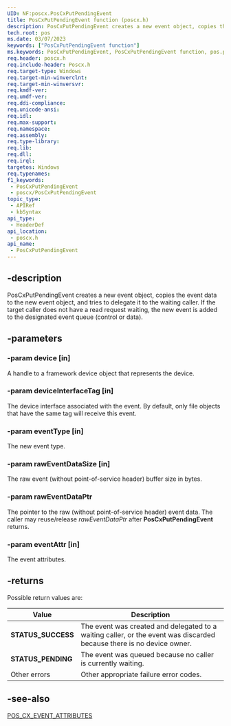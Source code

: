 ```yaml
---
UID: NF:poscx.PosCxPutPendingEvent
title: PosCxPutPendingEvent function (poscx.h)
description: PosCxPutPendingEvent creates a new event object, copies the event data to the new event object, and tries to delegate it to the waiting caller.
tech.root: pos
ms.date: 03/07/2023
keywords: ["PosCxPutPendingEvent function"]
ms.keywords: PosCxPutPendingEvent, PosCxPutPendingEvent function, pos.poscxputpendingevent, poscx/PosCxPutPendingEvent
req.header: poscx.h
req.include-header: Poscx.h
req.target-type: Windows
req.target-min-winverclnt: 
req.target-min-winversvr: 
req.kmdf-ver: 
req.umdf-ver: 
req.ddi-compliance: 
req.unicode-ansi: 
req.idl: 
req.max-support: 
req.namespace: 
req.assembly: 
req.type-library: 
req.lib: 
req.dll: 
req.irql: 
targetos: Windows
req.typenames: 
f1_keywords:
 - PosCxPutPendingEvent
 - poscx/PosCxPutPendingEvent
topic_type:
 - APIRef
 - kbSyntax
api_type:
 - HeaderDef
api_location:
 - poscx.h
api_name:
 - PosCxPutPendingEvent
---
```


## -description

PosCxPutPendingEvent creates a new event object, copies the event data to the new event object, and tries to delegate it to the waiting caller. If the target caller does not have a read request waiting, the new event is added to the designated event queue (control or data).

## -parameters

### -param device [in]

A handle to a framework device object that represents the device.

### -param deviceInterfaceTag [in]

The device interface associated with the event.  By default, only file objects that have the same tag will receive this event.

### -param eventType [in]

The new event type.

### -param rawEventDataSize [in]

The raw event (without point-of-service header) buffer size in bytes.

### -param rawEventDataPtr

The pointer to the raw (without point-of-service header) event data. The caller may reuse/release *rawEventDataPtr* after **PosCxPutPendingEvent** returns.

### -param eventAttr [in]

The event attributes.

## -returns

Possible return values are:

| Value | Description |
|---|---|
| **STATUS_SUCCESS** | The event was created and delegated to a waiting caller, or the event was discarded because there is no device owner. |
| **STATUS_PENDING** | The event was queued because no caller is currently waiting. |
| Other errors | Other appropriate failure error codes. |

## -see-also

[POS_CX_EVENT_ATTRIBUTES](./ne-poscx-_pos_cx_event_attributes.md)